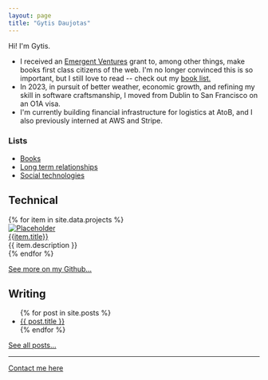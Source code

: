 ```yaml
---
layout: page
title: "Gytis Daujotas"
---
```


Hi! I'm Gytis.

- I received an [Emergent Ventures](https://newscience.org/emergent-ventures-winners/) grant to, among other things, make books first class citizens of the web. I'm no longer convinced this is so important, but I still love to read -- check out my [book list.](/lists/books.html)
- In 2023, in pursuit of better weather, economic growth, and refining my skill in software craftsmanship, I moved from Dublin to San Francisco on an O1A visa.
- I'm currently building financial infrastructure for logistics at AtoB, and I also previously interned at AWS and Stripe.

### Lists

- [Books](/lists/books.html)
- [Long term relationships](/lists/Long_term_relationships.html)
- [Social technologies](/lists/Social_technologies.html)

## Technical

<div class="flex-row">
{% for item in site.data.projects %}
 <div class="flex-item">
    <a href="{{ item.link }}" class="no-decoration">
      <img src="{{ item.image }}" alt="Placeholder" class="image-placeholder">
    </a>
    <div class="description">
      <a href="{{ item.link }}">
        {{item.title}}
      </a>
      <div class="no-decoration">{{ item.description }}</div>
    </div>
 </div>
{% endfor %}
</div>

[See more on my Github...](https://github.com/gytdau)

## Writing

<ul>
{% for post in site.posts %}
<li>
 <a href="{{ post.url }}">{{ post.title }}</a>
</li>
{% endfor %}
</ul>
<a href="/posts">See all posts...</a>

---

[Contact me here](mailto:gytdau@gmail.com)
